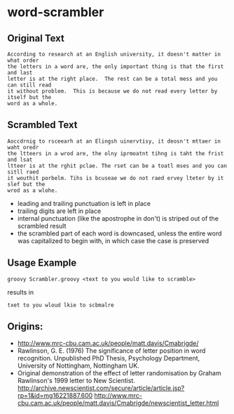 # word-scrambler

## Original Text ##
    According to research at an English university, it doesn't matter in what order
    the letters in a word are, the only important thing is that the first and last
    letter is at the right place.  The rest can be a total mess and you can still read
    it without problem.  This is because we do not read every letter by itself but the
    word as a whole.

## Scrambled Text ##

    Aoccdrnig to rsceearh at an Elingsh uinervtisy, it deosn't mttaer in waht oredr
    the ltteers in a wrod are, the olny iprmoatnt tihng is taht the frist and lsat
    ltteer is at the rghit pclae. The rset can be a toatl mses and you can sitll raed
    it wouthit porbelm. Tihs is bcuseae we do not raed ervey lteter by it slef but the
    wrod as a wlohe.

- leading and trailing punctuation is left in place
- trailing digits are left in place
- internal punctuation (like the apostrophe in don't) is striped out of the scrambled result
- the scrambled part of each word is downcased, unless the entire word was capitalized to begin with,
  in which case the case is preserved


## Usage Example ##

    groovy Scrambler.groovy <text to you would like to scramble>

results in

    txet to you wloud lkie to scbmalre

## Origins: ##

- <http://www.mrc-cbu.cam.ac.uk/people/matt.davis/Cmabrigde/>
- Rawlinson, G. E. (1976) The significance of letter position in word recognition. Unpublished PhD Thesis, Psychology Department, University of Nottingham, Nottingham UK.
- Original demonstration of the effect of letter randomisation by Graham Rawlinson's 1999 letter to New Scientist.
  <http://archive.newscientist.com/secure/article/article.jsp?rp=1&id=mg16221887.600>
  <http://www.mrc-cbu.cam.ac.uk/people/matt.davis/Cmabrigde/newscientist_letter.html>
